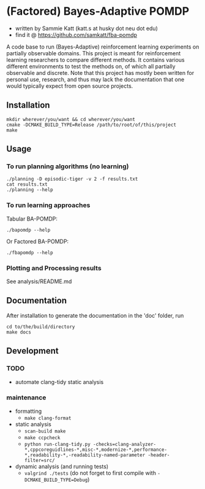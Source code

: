 # (Factored) Bayes-Adaptive POMDP

* written by Sammie Katt (katt.s at husky dot neu dot edu)
* find it @ https://github.com/samkatt/fba-pomdp

A code base to run (Bayes-Adaptive) reinforcement learning experiments on
partially observable domains. This project is meant for reinforcement learning
researchers to compare different methods. It contains various different
environments to test the methods on, of which all partially observable and
discrete. Note that this project has mostly been written for personal use,
research, and thus may lack the documentation that one would typically expect
from open source projects.

## Installation

```console
mkdir wherever/you/want && cd wherever/you/want
cmake -DCMAKE_BUILD_TYPE=Release /path/to/root/of/this/project
make
```

## Usage

### To run planning algorithms (no learning)

```console
./planning -D episodic-tiger -v 2 -f results.txt
cat results.txt
./planning --help
```

### To run learning approaches

Tabular BA-POMDP:
```console
./bapomdp --help
```

Or Factored BA-POMDP:
```console
./fbapomdp --help
```

### Plotting and Processing results

See analysis/README.md

## Documentation

After installation to generate the documentation in the 'doc' folder, run 

``` console
cd to/the/build/directory
make docs
```

## Development

### TODO

* automate clang-tidy static analysis

### maintenance
* formatting
    - ``` make clang-format ```
* static analysis
    - ``` scan-build make ```
    - ``` make ccpcheck ```
    - ``` python run-clang-tidy.py -checks=clang-analyzer-*,cppcoreguidlines-*,misc-*,modernize-*,performance-*,readability-*,-readability-named-parameter -header-filter=src/ ```
* dynamic analysis (and running tests)
    - ``` valgrind ./tests ``` (do not forget to first compile with ``` -DCMAKE_BUILD_TYPE=Debug ```)
